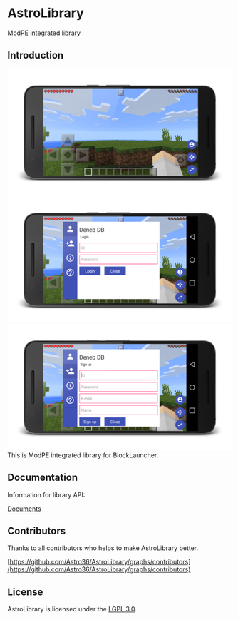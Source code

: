 # AstroLibrary
ModPE integrated library

## Introduction
![main](https://github.com/Astro36/AstroLibrary/blob/master/res/img_main.png)
![login](https://github.com/Astro36/AstroLibrary/blob/master/res/img_login.png)
![sign up](https://github.com/Astro36/AstroLibrary/blob/master/res/img_sign_up.png)
This is ModPE integrated library for BlockLauncher.

## Documentation
Information for library API:

[Documents](http://minedev.dothome.co.kr/docs/lib_astro/1.0/index.html)

## Contributors
Thanks to all contributors who helps to make AstroLibrary better.

[https://github.com/Astro36/AstroLibrary/graphs/contributors](https://github.com/Astro36/AstroLibrary/graphs/contributors)

## License
AstroLibrary is licensed under the [LGPL 3.0](./LICENSE).